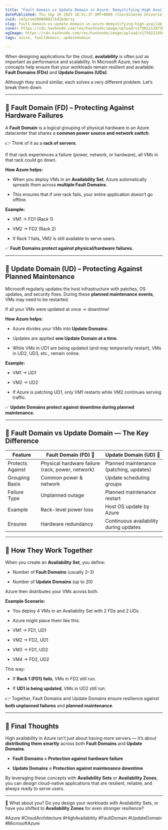 ```yaml
---
title: "Fault Domain vs Update Domain in Azure: Demystifying High Availability"
datePublished: Thu Sep 18 2025 18:51:37 GMT+0000 (Coordinated Universal Time)
cuid: cmfprom39000002lkd2bderzy
slug: fault-domain-vs-update-domain-in-azure-demystifying-high-availability
cover: https://cdn.hashnode.com/res/hashnode/image/upload/v1758221387386/91b59aca-20fd-4a37-b42c-46ca0347f678.png
ogImage: https://cdn.hashnode.com/res/hashnode/image/upload/v1758221450855/be3f6eb0-d04c-4b2d-a1fe-0a2bcbef7e7d.png
tags: azure, faultdomain, updatedomain

---
```


When designing applications for the cloud, **availability** is often just as important as performance and scalability. In Microsoft Azure, two key concepts help ensure that your workloads remain resilient and available: **Fault Domains (FDs)** and **Update Domains (UDs)**.

Although they sound similar, each solves a very different problem. Let’s break them down.

---

## 🔹 Fault Domain (FD) – Protecting Against Hardware Failures

A **Fault Domain** is a logical grouping of physical hardware in an Azure datacenter that shares a **common power source and network switch**.

👉 Think of it as a **rack of servers**.

If that rack experiences a failure (power, network, or hardware), all VMs in that rack could go down.

**How Azure helps:**

* When you deploy VMs in an **Availability Set**, Azure automatically spreads them across **multiple Fault Domains**.
    
* This ensures that if one rack fails, your entire application doesn’t go offline.
    

**Example:**

* VM1 → FD1 (Rack 1)
    
* VM2 → FD2 (Rack 2)
    
* If Rack 1 fails, VM2 is still available to serve users.
    

✅ **Fault Domains protect against physical/hardware failures.**

---

## 🔹 Update Domain (UD) – Protecting Against Planned Maintenance

Microsoft regularly updates the host infrastructure with patches, OS updates, and security fixes. During these **planned maintenance events**, VMs may need to be restarted.

If all your VMs were updated at once → downtime!

**How Azure helps:**

* Azure divides your VMs into **Update Domains**.
    
* Updates are applied **one Update Domain at a time**.
    
* While VMs in UD1 are being updated (and may temporarily restart), VMs in UD2, UD3, etc., remain online.
    

**Example:**

* VM1 → UD1
    
* VM2 → UD2
    
* If Azure is patching UD1, only VM1 restarts while VM2 continues serving traffic.
    

✅ **Update Domains protect against downtime during planned maintenance.**

---

## 🔹 Fault Domain vs Update Domain — The Key Difference

| Feature | Fault Domain (FD) 🚧 | Update Domain (UD) 🔄 |
| --- | --- | --- |
| Protects Against | Physical hardware failure (rack, power, network) | Planned maintenance (patching, updates) |
| Grouping Basis | Common power & network | Update scheduling groups |
| Failure Type | Unplanned outage | Planned maintenance restart |
| Example | Rack-level power loss | Host OS update by Azure |
| Ensures | Hardware redundancy | Continuous availability during updates |

---

## 🔹 How They Work Together

When you create an **Availability Set**, you define:

* Number of **Fault Domains** (usually 2–3)
    
* Number of **Update Domains** (up to 20)
    

Azure then distributes your VMs across both.

**Example Scenario:**

* You deploy 4 VMs in an Availability Set with 2 FDs and 2 UDs.
    
* Azure might place them like this:
    
* VM1 → FD1, UD1
    
* VM2 → FD2, UD1
    
* VM3 → FD1, UD2
    
* VM4 → FD2, UD2
    

This way:

* If **Rack 1 (FD1) fails**, VMs in FD2 still run.
    
* If **UD1 is being updated**, VMs in UD2 still run.
    

👉 Together, Fault Domains and Update Domains ensure resilience against **both unplanned failures** and **planned maintenance**.

---

## 🔹 Final Thoughts

High availability in Azure isn’t just about having more servers — it’s about **distributing them smartly** across both **Fault Domains** and **Update Domains**.

* **Fault Domains = Protection against hardware failure**
    
* **Update Domains = Protection against maintenance downtime**
    

By leveraging these concepts with **Availability Sets** or **Availability Zones**, you can design cloud-native applications that are resilient, reliable, and always ready to serve users.

---

💬 What about you? Do you design your workloads with Availability Sets, or have you shifted to **Availability Zones** for even stronger resilience?

#Azure #CloudArchitecture #HighAvailability #FaultDomain #UpdateDomain #MicrosoftAzure